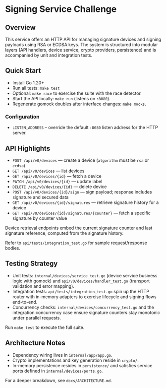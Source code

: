 # Signing Service Challenge

## Overview
This service offers an HTTP API for managing signature devices and signing payloads using RSA or ECDSA keys. The system is structured into modular layers (API handlers, device service, crypto providers, persistence) and is accompanied by unit and integration tests.

## Quick Start
- Install Go 1.20+
- Run all tests: `make test`
- Optional: `make race` to exercise the suite with the race detector.
- Start the API locally: `make run` (listens on `:8080`).
- Regenerate gomock doubles after interface changes: `make mocks`.

### Configuration
- `LISTEN_ADDRESS` – override the default `:8080` listen address for the HTTP server.

## API Highlights
- `POST /api/v0/devices` — create a device (`algorithm` must be `rsa` or `ecdsa`)
- `GET /api/v0/devices` — list devices
- `GET /api/v0/devices/{id}` — fetch a device
- `PATCH /api/v0/devices/{id}` — update label
- `DELETE /api/v0/devices/{id}` — delete device
- `POST /api/v0/devices/{id}/sign` — sign payload; response includes signature and secured data
- `GET /api/v0/devices/{id}/signatures` — retrieve signature history for a device
- `GET /api/v0/devices/{id}/signatures/{counter}` — fetch a specific signature by counter value

Device retrieval endpoints embed the current signature counter and last signature reference, computed from the signature history.

Refer to `api/tests/integration_test.go` for sample request/response bodies.

## Testing Strategy
- Unit tests: `internal/devices/service_test.go` (device service business logic with gomock) and `api/v0/devices/handler_test.go` (transport validation and error mapping).
- Integration tests: `api/tests/integration_test.go` spin up the HTTP router with in-memory adapters to exercise lifecycle and signing flows end-to-end.
- Concurrency checks: `internal/devices/concurrency_test.go` and the integration concurrency case ensure signature counters stay monotonic under parallel requests.

Run `make test` to execute the full suite.

## Architecture Notes
- Dependency wiring lives in `internal/app/app.go`.
- Crypto implementations and key generation reside in `crypto/`.
- In-memory persistence resides in `persistence/` and satisfies service ports defined in `internal/devices/ports.go`.

For a deeper breakdown, see `docs/ARCHITECTURE.md`.

